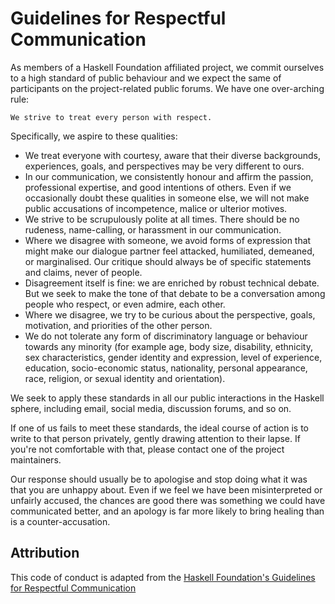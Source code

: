 # Guidelines for Respectful Communication

As members of a Haskell Foundation affiliated project, we commit ourselves to
a high standard of public behaviour and we expect the same of participants on
the project-related public forums. We have one over-arching rule:

    We strive to treat every person with respect.

Specifically, we aspire to these qualities:

  * We treat everyone with courtesy, aware that their diverse backgrounds,
  experiences, goals, and perspectives may be very different to ours.
  * In our communication, we consistently honour and affirm the passion,
  professional expertise, and good intentions of others. Even if we
  occasionally  doubt these qualities in someone else, we will not make
  public accusations of incompetence, malice or ulterior motives.
  * We strive to be scrupulously polite at all times. There should be no
  rudeness, name-calling, or harassment in our communication.
  * Where we disagree with someone, we avoid forms of expression that might
  make our dialogue partner feel attacked, humiliated, demeaned, or
  marginalised. Our critique should always be of specific statements and
  claims, never of people.
  * Disagreement itself is fine: we are enriched by robust technical debate.
  But we seek to make the tone of that debate to be a conversation among
  people who respect, or even admire, each other.
  * Where we disagree, we try to be curious about the perspective, goals,
  motivation, and priorities of the other person.
  * We do not tolerate any form of discriminatory language or behaviour
  towards any minority (for example age, body size, disability, ethnicity,
  sex characteristics, gender identity and expression, level of experience,
  education, socio-economic status, nationality, personal appearance, race,
  religion, or sexual identity and orientation).

We seek to apply these standards in all our public interactions in the Haskell
sphere, including email, social media, discussion forums, and so on.

If one of us fails to meet these standards, the ideal course of action is to
write to that person privately, gently drawing attention to their lapse. If
you're not comfortable with that, please contact one of the project maintainers.

Our response should usually be to apologise and stop doing what it was that you
are unhappy about. Even if we feel we have been misinterpreted or unfairly
accused, the chances are good there was something we could have communicated
better, and an apology is far more likely to bring healing than is a
counter-accusation.

## Attribution

This code of conduct is adapted from the [Haskell Foundation's Guidelines for
Respectful Communication](https://haskell.foundation/guidelines-for-respectful-communication/)
